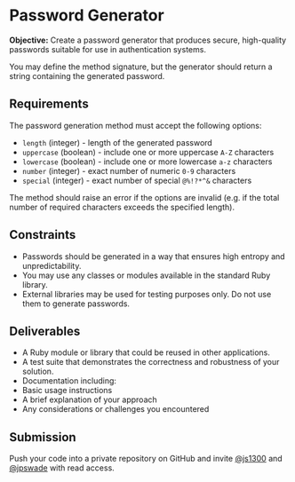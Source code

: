 # Password Generator

**Objective:** Create a password generator that produces secure, high-quality passwords suitable for use in authentication systems.

You may define the method signature, but the generator should return a string containing the generated password.

## Requirements

The password generation method must accept the following options:

- `length` (integer) - length of the generated password
- `uppercase` (boolean) - include one or more uppercase `A-Z` characters
- `lowercase` (boolean) - include one or more lowercase `a-z` characters
- `number` (integer) - exact number of numeric `0-9` characters
- `special` (integer) - exact number of special `@%!?*^&` characters

The method should raise an error if the options are invalid (e.g. if the total number of required characters exceeds the specified length).

## Constraints

- Passwords should be generated in a way that ensures high entropy and unpredictability.
- You may use any classes or modules available in the standard Ruby library.
- External libraries may be used for testing purposes only. Do not use them to generate passwords.

## Deliverables

- A Ruby module or library that could be reused in other applications.
- A test suite that demonstrates the correctness and robustness of your solution.
- Documentation including:
 - Basic usage instructions
 - A brief explanation of your approach
 - Any considerations or challenges you encountered

 ## Submission

Push your code into a private repository on GitHub and invite 
[@js1300](https://github.com/js1300) and [@jpswade](https://github.com/jpswade) with read access.
